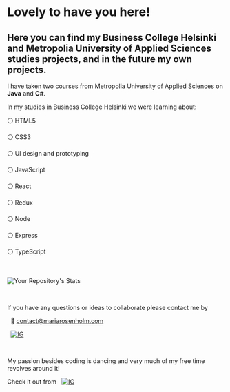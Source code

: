 # Lovely to have you here!

## Here you can find my Business College Helsinki and Metropolia University of Applied Sciences studies projects, and in the future my own projects.

I have taken two courses from Metropolia University of Applied Sciences on **Java** and **C#**.

In my studies in Business College Helsinki we were learning about:

:white_circle: HTML5

:white_circle: CSS3

:white_circle: UI design and prototyping

:white_circle: JavaScript

:white_circle: React

:white_circle: Redux

:white_circle: Node

:white_circle: Express

:white_circle: TypeScript
&nbsp;

&nbsp;

![Your Repository's Stats](https://github-readme-stats.vercel.app/api/top-langs/?username=MariaRosenholm&langs_count=8&theme=swift)
&nbsp;

&nbsp;

If you have any questions or ideas to collaborate please contact me by &nbsp;

&nbsp;
:email: contact@mariarosenholm.com &nbsp;

&nbsp; [![IG](https://img.shields.io/badge/LinkedIn-0077B5?style=for-the-badge&logo=linkedin&logoColor=white)](https://www.linkedin.com/in/mariarosenholm/)
&nbsp;

&nbsp;

My passion besides coding is dancing and very much of my free time revolves around it!
&nbsp;

Check it out from &nbsp; [![IG](https://img.shields.io/badge/Instagram-E4405F?style=for-the-badge&logo=instagram&logoColor=white)](https://www.instagram.com/m1ss.maria/)

